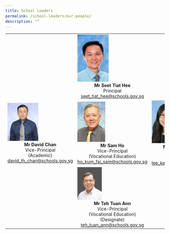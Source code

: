 ```yaml
---
title: School Leaders
permalink: /school-leaders/our-people/
description: ""
---
```

|  |  |  |
|---|---|---|
|  | <img src="/images/principal.jpg" style="width:45%"><center><b>Mr Seet Tiat Hee</b><br>Principal<br>seet_tiat_hee@schools.gov.sg</center> |  |
| <img src="/images/vp.jpg" style="width:47%"><center><b>Mr David Chan</b><br>Vice-Principal<br>(Academic)<br>david_th_chan@schools.gov.sg</center> | <img src="/images/vp1.jpg" style="width:40%"><center><b>Mr Sam Ho</b><br>Vice-Principal<br>(Vocational Education)<br>ho_kum_fai_sam@schools.gov.sg</center> | <img src="/images/vp2.jpg" style="width:45%"><center><b>Mdm Lee Kee Meng</b><br>Vice-Principal<br>(Administration)<br>lee_kee_meng@schools.gov.sg</center>|
|  | <img src="/images/sl1.png" style="width:35%"><center><b>Mr Teh Tuan Ann </b><br>Vice-Principal<br>(Vocational Education)<br>(Designate)<br>teh_tuan_ann@schools.gov.sg</center> |  |